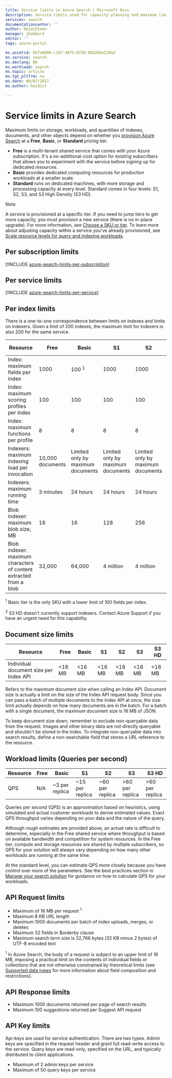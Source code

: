 ```yaml
---
title: Service limits in Azure Search | Microsoft Docs
description: Service limits used for capacity planning and maximum limits on requests and responses for Azure Search.
services: search
documentationcenter: ''
author: HeidiSteen
manager: jhubbard
editor: ''
tags: azure-portal

ms.assetid: 857a8606-c1bf-48f1-8758-8032bbe220ad
ms.service: search
ms.devlang: NA
ms.workload: search
ms.topic: article
ms.tgt_pltfrm: na
ms.date: 06/07/2017
ms.author: heidist

---
```

# Service limits in Azure Search
Maximum limits on storage, workloads, and quantities of indexes, documents, and other objects depend on whether you [provision Azure Search](search-create-service-portal.md) at a **Free**, **Basic**, or **Standard** pricing tier.

* **Free** is a multi-tenant shared service that comes with your Azure subscription. It's a no-additional-cost option for existing subscribers that allows you to experiment with the service before signing up for dedicated resources.
* **Basic** provides dedicated computing resources for production workloads at a smaller scale.
* **Standard** runs on dedicated machines, with more storage and processing capacity at every level. Standard comes in four levels: S1, S2, S3, and S3 High Density (S3 HD).

> [!NOTE]
> A service is provisioned at a specific tier. If you need to jump tiers to get more capacity, you must provision a new service (there is no in-place upgrade). For more information, see [Choose a SKU or tier](search-sku-tier.md). To learn more about adjusting capacity within a service you've already provisioned, see [Scale resource levels for query and indexing workloads](search-capacity-planning.md).
>

## Per subscription limits
[!INCLUDE [azure-search-limits-per-subscription](../../includes/azure-search-limits-per-subscription.md)]

## Per service limits
[!INCLUDE [azure-search-limits-per-service](../../includes/azure-search-limits-per-service.md)]

## Per index limits
There is a one-to-one correspondence between limits on indexes and limits on indexers. Given a limit of 200 indexes, the maximum limit for indexers is also 200 for the same service.

| Resource | Free | Basic | S1 | S2 | S3 | S3 HD |
| --- | --- | --- | --- | --- | --- | --- |
| Index: maximum fields per index |1000 |100 <sup>1</sup> |1000 |1000 |1000 |1000 |
| Index: maximum scoring profiles per index |100 |100 |100 |100 |100 |100 |
| Index: maximum functions per profile |8 |8 |8 |8 |8 |8 |
| Indexers: maximum indexing load per invocation |10,000 documents |Limited only by maximum documents |Limited only by maximum documents |Limited only by maximum documents |Limited only by maximum documents |N/A <sup>2</sup> |
| Indexers: maximum running time |3 minutes |24 hours |24 hours |24 hours |24 hours |N/A <sup>2</sup> |
| Blob indexer: maximum blob size, MB |16 |16 |128 |256 |256 |N/A <sup>2</sup> |
| Blob indexer: maximum characters of content extracted from a blob |32,000 |64,000 |4 million |4 million |4 million |N/A <sup>2</sup> |

<sup>1</sup> Basic tier is the only SKU with a lower limit of 100 fields per index.

<sup>2</sup> S3 HD doesn't currently support indexers. Contact Azure Support if you have an urgent need for this capability.

## Document size limits
| Resource | Free | Basic | S1 | S2 | S3 | S3 HD |
| --- | --- | --- | --- | --- | --- | --- |
| Individual document size per Index API |<16 MB |<16 MB |<16 MB |<16 MB |<16 MB |<16 MB |

Refers to the maximum document size when calling an Index API. Document size is actually a limit on the size of the Index API request body. Since you can pass a batch of multiple documents to the Index API at once, the size limit actually depends on how many documents are in the batch. For a batch with a single document, the maximum document size is 16 MB of JSON.

To keep document size down, remember to exclude non-queryable data from the request. Images and other binary data are not directly queryable and shouldn't be stored in the index. To integrate non-queryable data into search results, define a non-searchable field that stores a URL reference to the resource.

## Workload limits (Queries per second)
| Resource | Free | Basic | S1 | S2 | S3 | S3 HD |
| --- | --- | --- | --- | --- | --- | --- |
| QPS |N/A |~3 per replica |~15 per replica |~60 per replica |>60 per replica |>60 per replica |

Queries per second (QPS) is an approximation based on heuristics, using simulated and actual customer workloads to derive estimated values. Exact QPS throughput varies depending on your data and the nature of the query.

Although rough estimates are provided above, an actual rate is difficult to determine, especially in the Free shared service where throughput is based on available bandwidth and competition for system resources. In the Free tier, compute and storage resources are shared by multiple subscribers, so QPS for your solution will always vary depending on how many other workloads are running at the same time.

At the standard level, you can estimate QPS more closely because you have control over more of the parameters. See the best practices section in [Manage your search solution](search-manage.md) for guidance on how to calculate QPS for your workloads.

## API Request limits
* Maximum of 16 MB per request <sup>1</sup>
* Maximum 8 KB URL length
* Maximum 1000 documents per batch of index uploads, merges, or deletes
* Maximum 32 fields in $orderby clause
* Maximum search term size is 32,766 bytes (32 KB minus 2 bytes) of UTF-8 encoded text

<sup>1</sup> In Azure Search, the body of a request is subject to an upper limit of 16 MB, imposing a practical limit on the contents of individual fields or collections that are not otherwise constrained by theoretical limits (see [Supported data types](https://msdn.microsoft.com/library/azure/dn798938.aspx) for more information about field composition and restrictions).

## API Response limits
* Maximum 1000 documents returned per page of search results
* Maximum 100 suggestions returned per Suggest API request

## API Key limits
Api-keys are used for service authentication. There are two types. Admin keys are specified in the request header and grant full read-write access to the service. Query keys are read-only, specified on the URL, and typically distributed to client applications.

* Maximum of 2 admin keys per service
* Maximum of 50 query keys per service
